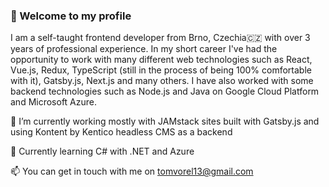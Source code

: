 ### 👋 Welcome to my profile

I am a self-taught frontend developer from Brno, Czechia🇨🇿 with over 3 years of professional experience. In my short career I've had the opportunity to work with many different web technologies such as React, Vue.js, Redux, TypeScript (still in the process of being 100% comfortable with it), Gatsby.js, Next.js and many others. I have also worked with some backend technologies such as Node.js and Java on Google Cloud Platform and Microsoft Azure.

🔭 I’m currently working mostly with JAMstack sites built with Gatsby.js and using Kontent by Kentico headless CMS as a backend

🌱 Currently learning C# with .NET and Azure

📫 You can get in touch with me on tomvorel13@gmail.com

